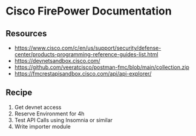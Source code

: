 # Cisco FirePower Documentation

## Resources
- https://www.cisco.com/c/en/us/support/security/defense-center/products-programming-reference-guides-list.html
- https://devnetsandbox.cisco.com/
- https://github.com/veeratcisco/postman-fmc/blob/main/collection.zip
- https://fmcrestapisandbox.cisco.com/api/api-explorer/

## Recipe
1. Get devnet access
2. Reserve Environment for 4h
3. Test API Calls using Insomnia or similar
4. Write importer module
